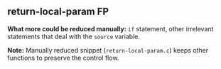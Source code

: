 ## return-local-param FP

**What more could be reduced manually:** `if` statement, other irrelevant statements that deal with the `source` variable.

**Note:** Manually reduced snippet (`return-local-param.c`) keeps other functions to preserve the control flow.